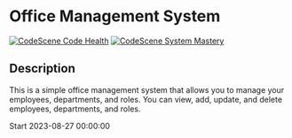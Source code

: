 # Office Management System

[![CodeScene Code Health](https://codescene.io/projects/43289/status-badges/code-health)](https://codescene.io/projects/43289)
[![CodeScene System Mastery](https://codescene.io/projects/43289/status-badges/system-mastery)](https://codescene.io/projects/43289)

## Description

This is a simple office management system that allows you to manage your employees, departments, and roles. You can
view, add, update, and delete employees, departments, and roles.


Start 2023-08-27 00:00:00
